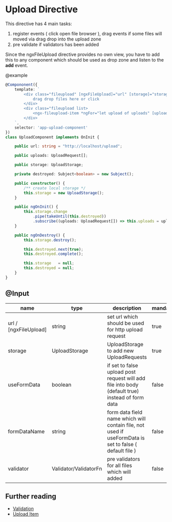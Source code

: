 # Upload Directive

This directive has 4 main tasks:

1. register events ( click open file browser ), drag events if some files will moved via drag drop into the upload zone
2. pre validate if validators has been added

Since the ngxFileUpload directive provides no own view, you have to add this to any component which should be used as drop zone
and listen to the __add__ event.

@example

```ts
@Compononent({
    template: `
        <div class="fileupload" [ngxFileUpload]="url" [storage]="storage">
            drag drop files here or click
        </div>
        <div class="fileupload list>
            <ngx-fileupload-item *ngFor="let upload of uploads" [upload]="upload"></ngx-fileupload-item>
        </div>
    `,
    selector: 'app-upload-component'
})
class UploadComponent implements OnInit {

    public url: string = "http://localhost/upload";

    public uploads: UploadRequest[];

    public storage: UploadStorage;

    private destroyed: Subject<boolean> = new Subject();

    public constructor() {
        /** create local storage */
        this.storage = new UploadStorage();
    }

    public ngOnInit() {
        this.storage.change
            .pipe(takeUntil(this.destroyed))
            .subscribe((uploads: UploadRequest[]) => this.uploads = uploads);
    }

    public ngOnDestroy() {
        this.storage.destroy();

        this.destroyed.next(true);
        this.destroyed.complete();

        this.storage   = null;
        this.destroyed = null;
    }
}
```

## @Input

| name | type | description | mandatory |
|---|---|---|---|
| url / [ngxFileUpload] | string | set url which should be used for http upload request | true |
| storage | UploadStorage | UploadStorage to add new UploadRequests | true |
| useFormData | boolean | if set to false upload post request will add file into body (default true) instead of form data | false |
| formDataName | string | form data field name which will contain file, not used if useFormData is set to false ( default file ) | false |
| validator | Validator/ValidatorFn | pre validators for all files which will added | false |

## Further reading

- [Validation](./validation.md)
- [Upload Item](./upload-item.md)